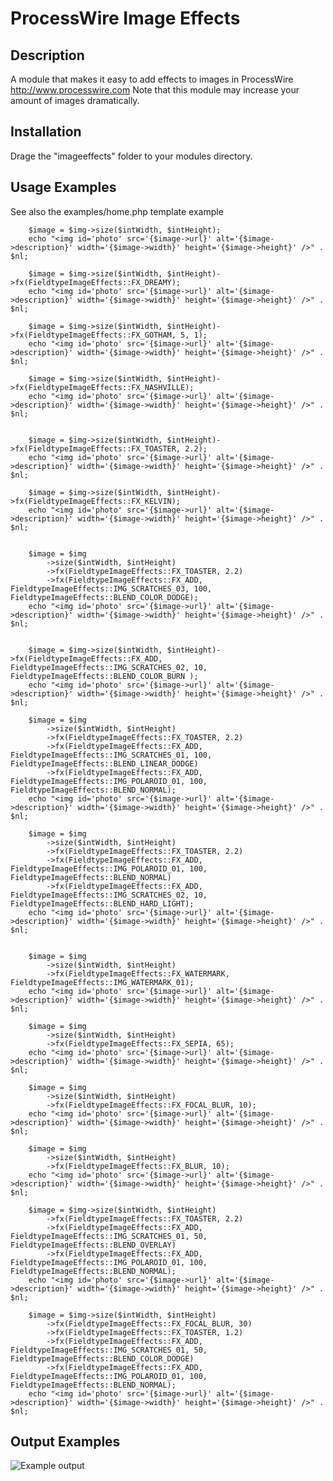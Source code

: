 # ProcessWire Image Effects


## Description


A module that makes it easy to add effects to images in ProcessWire <http://www.processwire.com>
Note that this module may increase your amount of images dramatically.

## Installation


Drage the "imageeffects" folder to your modules directory.

## Usage Examples

See also the examples/home.php template example

		$image = $img->size($intWidth, $intHeight);
		echo "<img id='photo' src='{$image->url}' alt='{$image->description}' width='{$image->width}' height='{$image->height}' />" . $nl;

		$image = $img->size($intWidth, $intHeight)->fx(FieldtypeImageEffects::FX_DREAMY);
		echo "<img id='photo' src='{$image->url}' alt='{$image->description}' width='{$image->width}' height='{$image->height}' />" . $nl;

		$image = $img->size($intWidth, $intHeight)->fx(FieldtypeImageEffects::FX_GOTHAM, 5, 1);
		echo "<img id='photo' src='{$image->url}' alt='{$image->description}' width='{$image->width}' height='{$image->height}' />" . $nl;

		$image = $img->size($intWidth, $intHeight)->fx(FieldtypeImageEffects::FX_NASHVILLE);
		echo "<img id='photo' src='{$image->url}' alt='{$image->description}' width='{$image->width}' height='{$image->height}' />" . $nl;


		$image = $img->size($intWidth, $intHeight)->fx(FieldtypeImageEffects::FX_TOASTER, 2.2);
		echo "<img id='photo' src='{$image->url}' alt='{$image->description}' width='{$image->width}' height='{$image->height}' />" . $nl;

		$image = $img->size($intWidth, $intHeight)->fx(FieldtypeImageEffects::FX_KELVIN);
		echo "<img id='photo' src='{$image->url}' alt='{$image->description}' width='{$image->width}' height='{$image->height}' />" . $nl;


		$image = $img
			->size($intWidth, $intHeight)
			->fx(FieldtypeImageEffects::FX_TOASTER, 2.2)
			->fx(FieldtypeImageEffects::FX_ADD, FieldtypeImageEffects::IMG_SCRATCHES_03, 100, FieldtypeImageEffects::BLEND_COLOR_DODGE);
		echo "<img id='photo' src='{$image->url}' alt='{$image->description}' width='{$image->width}' height='{$image->height}' />" . $nl;


		$image = $img->size($intWidth, $intHeight)->fx(FieldtypeImageEffects::FX_ADD, FieldtypeImageEffects::IMG_SCRATCHES_02, 10, FieldtypeImageEffects::BLEND_COLOR_BURN );
		echo "<img id='photo' src='{$image->url}' alt='{$image->description}' width='{$image->width}' height='{$image->height}' />" . $nl;

		$image = $img
			->size($intWidth, $intHeight)
			->fx(FieldtypeImageEffects::FX_TOASTER, 2.2)
			->fx(FieldtypeImageEffects::FX_ADD, FieldtypeImageEffects::IMG_SCRATCHES_01, 100, FieldtypeImageEffects::BLEND_LINEAR_DODGE)
			->fx(FieldtypeImageEffects::FX_ADD, FieldtypeImageEffects::IMG_POLAROID_01, 100, FieldtypeImageEffects::BLEND_NORMAL);
		echo "<img id='photo' src='{$image->url}' alt='{$image->description}' width='{$image->width}' height='{$image->height}' />" . $nl;

		$image = $img
			->size($intWidth, $intHeight)
			->fx(FieldtypeImageEffects::FX_TOASTER, 2.2)
			->fx(FieldtypeImageEffects::FX_ADD, FieldtypeImageEffects::IMG_POLAROID_01, 100, FieldtypeImageEffects::BLEND_NORMAL)
			->fx(FieldtypeImageEffects::FX_ADD, FieldtypeImageEffects::IMG_SCRATCHES_02, 10, FieldtypeImageEffects::BLEND_HARD_LIGHT);
		echo "<img id='photo' src='{$image->url}' alt='{$image->description}' width='{$image->width}' height='{$image->height}' />" . $nl;


		$image = $img
			->size($intWidth, $intHeight)
			->fx(FieldtypeImageEffects::FX_WATERMARK, FieldtypeImageEffects::IMG_WATERMARK_01);
		echo "<img id='photo' src='{$image->url}' alt='{$image->description}' width='{$image->width}' height='{$image->height}' />" . $nl;

		$image = $img
			->size($intWidth, $intHeight)
			->fx(FieldtypeImageEffects::FX_SEPIA, 65);
		echo "<img id='photo' src='{$image->url}' alt='{$image->description}' width='{$image->width}' height='{$image->height}' />" . $nl;

		$image = $img
			->size($intWidth, $intHeight)
			->fx(FieldtypeImageEffects::FX_FOCAL_BLUR, 10);
		echo "<img id='photo' src='{$image->url}' alt='{$image->description}' width='{$image->width}' height='{$image->height}' />" . $nl;

		$image = $img
			->size($intWidth, $intHeight)
			->fx(FieldtypeImageEffects::FX_BLUR, 10);
		echo "<img id='photo' src='{$image->url}' alt='{$image->description}' width='{$image->width}' height='{$image->height}' />" . $nl;

		$image = $img->size($intWidth, $intHeight)
			->fx(FieldtypeImageEffects::FX_TOASTER, 2.2)
			->fx(FieldtypeImageEffects::FX_ADD, FieldtypeImageEffects::IMG_SCRATCHES_01, 50, FieldtypeImageEffects::BLEND_OVERLAY)
			->fx(FieldtypeImageEffects::FX_ADD, FieldtypeImageEffects::IMG_POLAROID_01, 100, FieldtypeImageEffects::BLEND_NORMAL);
		echo "<img id='photo' src='{$image->url}' alt='{$image->description}' width='{$image->width}' height='{$image->height}' />" . $nl;

		$image = $img->size($intWidth, $intHeight)
			->fx(FieldtypeImageEffects::FX_FOCAL_BLUR, 30)
			->fx(FieldtypeImageEffects::FX_TOASTER, 1.2)
			->fx(FieldtypeImageEffects::FX_ADD, FieldtypeImageEffects::IMG_SCRATCHES_01, 50, FieldtypeImageEffects::BLEND_COLOR_DODGE)
			->fx(FieldtypeImageEffects::FX_ADD, FieldtypeImageEffects::IMG_POLAROID_01, 100, FieldtypeImageEffects::BLEND_NORMAL);
		echo "<img id='photo' src='{$image->url}' alt='{$image->description}' width='{$image->width}' height='{$image->height}' />" . $nl;


## Output Examples

![Example output](https://raw.github.com/sommerper/ProcessWireImageEffects/ProcessWireImageEffects/examples/Basic%20Example%20Site.png)
